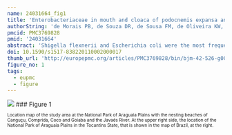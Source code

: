 ```yaml
---
name: 24031664_fig1
title: 'Enterobacteriaceae in mouth and cloaca of podocnemis expansa and P. Unifilis (testudines: chelonia) populations of national park of araguaia plains, Brazil.'
authorString: 'de Morais PB, de Souza DR, de Sousa FM, de Oliveira KW, Pimenta RS.'
pmcid: PMC3769828
pmid: '24031664'
abstract: 'Shigella flexnerii and Escherichia coli were the most frequent Gram-negative bacteria found in the mouth cavity and cloacae of the turtles Podocnemis expansa and P. unifilis on beaches in the National Park of Araguaia, Brazil. Reptiles are known as Salmonella carriers, despite rarely isolated in these turtles. '
doi: 10.1590/s1517-838220110002000017
thumb_url: 'http://europepmc.org/articles/PMC3769828/bin/bjm-42-526-g001.gif'
figure_no: 1
tags:
  - eupmc
  - figure
---
```

<img src='http://europepmc.org/articles/PMC3769828/bin/bjm-42-526-g001.jpg' style='max-height: 300px'>
### Figure 1
<p style='font-size: 10px;'>Location map of the study area at the National Park of Araguaia Plains with the nesting beaches of Canguçu, Comprida, Coco and Goiaba and the Javaés River. At the upper right side, the location of the National Park of Araguaia Plains in the Tocantins State, that is shown in the map of Brazil, at the right.</p>